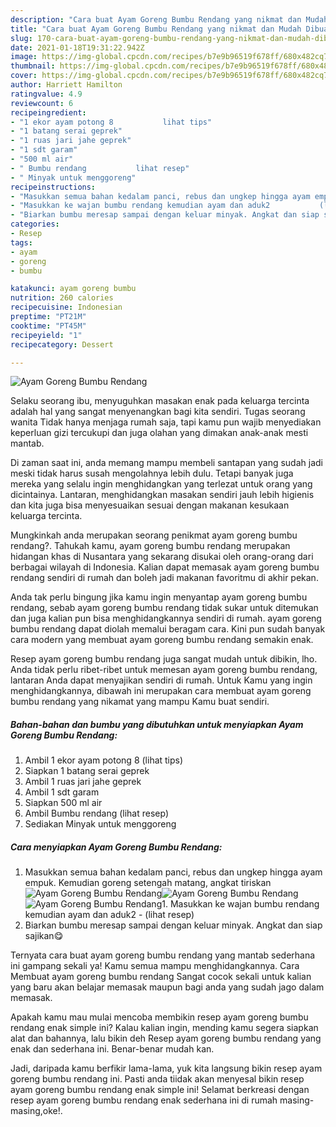 ```yaml
---
description: "Cara buat Ayam Goreng Bumbu Rendang yang nikmat dan Mudah Dibuat"
title: "Cara buat Ayam Goreng Bumbu Rendang yang nikmat dan Mudah Dibuat"
slug: 170-cara-buat-ayam-goreng-bumbu-rendang-yang-nikmat-dan-mudah-dibuat
date: 2021-01-18T19:31:22.942Z
image: https://img-global.cpcdn.com/recipes/b7e9b96519f678ff/680x482cq70/ayam-goreng-bumbu-rendang-foto-resep-utama.jpg
thumbnail: https://img-global.cpcdn.com/recipes/b7e9b96519f678ff/680x482cq70/ayam-goreng-bumbu-rendang-foto-resep-utama.jpg
cover: https://img-global.cpcdn.com/recipes/b7e9b96519f678ff/680x482cq70/ayam-goreng-bumbu-rendang-foto-resep-utama.jpg
author: Harriett Hamilton
ratingvalue: 4.9
reviewcount: 6
recipeingredient:
- "1 ekor ayam potong 8           lihat tips"
- "1 batang serai geprek"
- "1 ruas jari jahe geprek"
- "1 sdt garam"
- "500 ml air"
- " Bumbu rendang           lihat resep"
- " Minyak untuk menggoreng"
recipeinstructions:
- "Masukkan semua bahan kedalam panci, rebus dan ungkep hingga ayam empuk. Kemudian goreng setengah matang, angkat tiriskan"
- "Masukkan ke wajan bumbu rendang kemudian ayam dan aduk2           (lihat resep)"
- "Biarkan bumbu meresap sampai dengan keluar minyak. Angkat dan siap sajikan😋"
categories:
- Resep
tags:
- ayam
- goreng
- bumbu

katakunci: ayam goreng bumbu 
nutrition: 260 calories
recipecuisine: Indonesian
preptime: "PT21M"
cooktime: "PT45M"
recipeyield: "1"
recipecategory: Dessert

---
```



![Ayam Goreng Bumbu Rendang](https://img-global.cpcdn.com/recipes/b7e9b96519f678ff/680x482cq70/ayam-goreng-bumbu-rendang-foto-resep-utama.jpg)

Selaku seorang ibu, menyuguhkan masakan enak pada keluarga tercinta adalah hal yang sangat menyenangkan bagi kita sendiri. Tugas seorang  wanita Tidak hanya menjaga rumah saja, tapi kamu pun wajib menyediakan keperluan gizi tercukupi dan juga olahan yang dimakan anak-anak mesti mantab.

Di zaman  saat ini, anda memang mampu membeli santapan yang sudah jadi meski tidak harus susah mengolahnya lebih dulu. Tetapi banyak juga mereka yang selalu ingin menghidangkan yang terlezat untuk orang yang dicintainya. Lantaran, menghidangkan masakan sendiri jauh lebih higienis dan kita juga bisa menyesuaikan sesuai dengan makanan kesukaan keluarga tercinta. 



Mungkinkah anda merupakan seorang penikmat ayam goreng bumbu rendang?. Tahukah kamu, ayam goreng bumbu rendang merupakan hidangan khas di Nusantara yang sekarang disukai oleh orang-orang dari berbagai wilayah di Indonesia. Kalian dapat memasak ayam goreng bumbu rendang sendiri di rumah dan boleh jadi makanan favoritmu di akhir pekan.

Anda tak perlu bingung jika kamu ingin menyantap ayam goreng bumbu rendang, sebab ayam goreng bumbu rendang tidak sukar untuk ditemukan dan juga kalian pun bisa menghidangkannya sendiri di rumah. ayam goreng bumbu rendang dapat diolah memalui beragam cara. Kini pun sudah banyak cara modern yang membuat ayam goreng bumbu rendang semakin enak.

Resep ayam goreng bumbu rendang juga sangat mudah untuk dibikin, lho. Anda tidak perlu ribet-ribet untuk memesan ayam goreng bumbu rendang, lantaran Anda dapat menyajikan sendiri di rumah. Untuk Kamu yang ingin menghidangkannya, dibawah ini merupakan cara membuat ayam goreng bumbu rendang yang nikamat yang mampu Kamu buat sendiri.

<!--inarticleads1-->

##### Bahan-bahan dan bumbu yang dibutuhkan untuk menyiapkan Ayam Goreng Bumbu Rendang:

1. Ambil 1 ekor ayam potong 8           (lihat tips)
1. Siapkan 1 batang serai geprek
1. Ambil 1 ruas jari jahe geprek
1. Ambil 1 sdt garam
1. Siapkan 500 ml air
1. Ambil  Bumbu rendang           (lihat resep)
1. Sediakan  Minyak untuk menggoreng




<!--inarticleads2-->

##### Cara menyiapkan Ayam Goreng Bumbu Rendang:

1. Masukkan semua bahan kedalam panci, rebus dan ungkep hingga ayam empuk. Kemudian goreng setengah matang, angkat tiriskan
<img src="https://img-global.cpcdn.com/steps/84d2d7dddbd0bdbe/160x128cq70/ayam-goreng-bumbu-rendang-langkah-memasak-1-foto.jpg" alt="Ayam Goreng Bumbu Rendang"><img src="https://img-global.cpcdn.com/steps/68716e33a7addbb2/160x128cq70/ayam-goreng-bumbu-rendang-langkah-memasak-1-foto.jpg" alt="Ayam Goreng Bumbu Rendang"><img src="https://img-global.cpcdn.com/steps/099da1bc8e3681c5/160x128cq70/ayam-goreng-bumbu-rendang-langkah-memasak-1-foto.jpg" alt="Ayam Goreng Bumbu Rendang">1. Masukkan ke wajan bumbu rendang kemudian ayam dan aduk2 -           (lihat resep)
1. Biarkan bumbu meresap sampai dengan keluar minyak. Angkat dan siap sajikan😋




Ternyata cara buat ayam goreng bumbu rendang yang mantab sederhana ini gampang sekali ya! Kamu semua mampu menghidangkannya. Cara Membuat ayam goreng bumbu rendang Sangat cocok sekali untuk kalian yang baru akan belajar memasak maupun bagi anda yang sudah jago dalam memasak.

Apakah kamu mau mulai mencoba membikin resep ayam goreng bumbu rendang enak simple ini? Kalau kalian ingin, mending kamu segera siapkan alat dan bahannya, lalu bikin deh Resep ayam goreng bumbu rendang yang enak dan sederhana ini. Benar-benar mudah kan. 

Jadi, daripada kamu berfikir lama-lama, yuk kita langsung bikin resep ayam goreng bumbu rendang ini. Pasti anda tiidak akan menyesal bikin resep ayam goreng bumbu rendang enak simple ini! Selamat berkreasi dengan resep ayam goreng bumbu rendang enak sederhana ini di rumah masing-masing,oke!.

